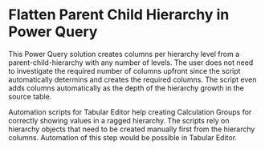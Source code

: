 # Flatten Parent Child Hierarchy in Power Query
This Power Query solution creates columns per hierarchy level from a parent-child-hierarchy with any number of levels. 
The user does not need to investigate the required number of columns upfront since the script automatically determins and creates the required columns.
The script even adds columns automatically as the depth of the hierarchy growth in the source table.

Automation scripts for Tabular Editor help creating Calculation Groups for correctly showing values in a ragged hierarchy. The scripts rely on hierarchy objects that need to be created manually first from the hierarchy columns. Automation of this step would be possible in Tabular Editor.
